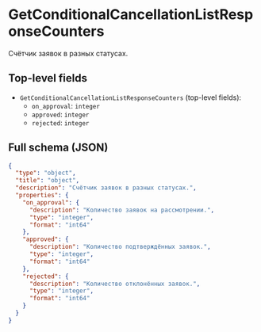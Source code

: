 # GetConditionalCancellationListResponseCounters

Cчётчик заявок в разных статусах.

## Top-level fields
- `GetConditionalCancellationListResponseCounters` (top-level fields):
  - `on_approval`: `integer`
  - `approved`: `integer`
  - `rejected`: `integer`

## Full schema (JSON)
```json
{
  "type": "object",
  "title": "object",
  "description": "Cчётчик заявок в разных статусах.",
  "properties": {
    "on_approval": {
      "description": "Количество заявок на рассмотрении.",
      "type": "integer",
      "format": "int64"
    },
    "approved": {
      "description": "Количество подтверждённых заявок.",
      "type": "integer",
      "format": "int64"
    },
    "rejected": {
      "description": "Количество отклонённых заявок.",
      "type": "integer",
      "format": "int64"
    }
  }
}
```
